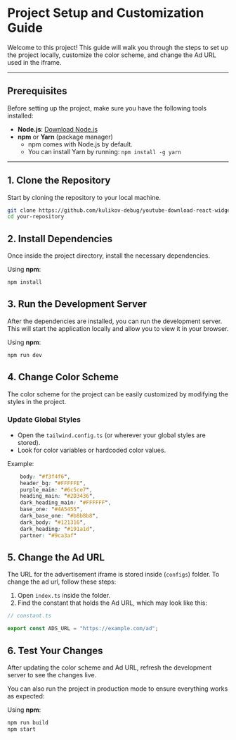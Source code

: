 # Project Setup and Customization Guide

Welcome to this project! This guide will walk you through the steps to set up the project locally, customize the color scheme, and change the Ad URL used in the iframe.

---

## Prerequisites

Before setting up the project, make sure you have the following tools installed:

- **Node.js**: [Download Node.js](https://nodejs.org/)
- **npm** or **Yarn** (package manager)  
  - npm comes with Node.js by default.
  - You can install Yarn by running: `npm install -g yarn`

---

## 1. Clone the Repository

Start by cloning the repository to your local machine.

```bash
git clone https://github.com/kulikov-debug/youtube-download-react-widget-template
cd your-repository
```

## 2. Install Dependencies

Once inside the project directory, install the necessary dependencies.

Using **npm**:

```bash
npm install
```
## 3. Run the Development Server

After the dependencies are installed, you can run the development server. This will start the application locally and allow you to view it in your browser.

Using **npm**:

```bash
npm run dev
```

## 4. Change Color Scheme

The color scheme for the project can be easily customized by modifying the styles in the project.

### Update Global Styles
- Open the `tailwind.config.ts` (or wherever your global styles are stored).
- Look for color variables or hardcoded color values.

Example:

```css
    body: "#f3f4f6",
    header_bg: "#FFFFFE",
    purple_main: "#6c5ce7",
    heading_main: "#2D3436",
    dark_heading_main: "#FFFFFF",
    base_one: "#4A5455",
    dark_base_one: "#b8b8b8",
    dark_body: "#121316",
    dark_heading: "#191a1d",
    partner: "#9ca3af"
```
## 5. Change the Ad URL

The URL for the advertisement iframe is stored inside (`configs`) folder. To change the ad url, follow these steps:

1. Open `index.ts` inside the folder.
2. Find the constant that holds the Ad URL, which may look like this:

```ts
// constant.ts

export const ADS_URL = "https://example.com/ad";
```
## 6. Test Your Changes

After updating the color scheme and Ad URL, refresh the development server to see the changes live.

You can also run the project in production mode to ensure everything works as expected:

Using **npm**:

```bash
npm run build
npm start

